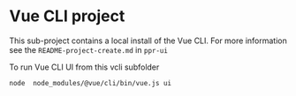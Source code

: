 # Vue CLI project

This sub-project contains a local install of the Vue CLI.  For more information see the ```README-project-create.md``` in ```ppr-ui```

To run Vue CLI UI from this vcli subfolder 
```shell script
node  node_modules/@vue/cli/bin/vue.js ui
```

